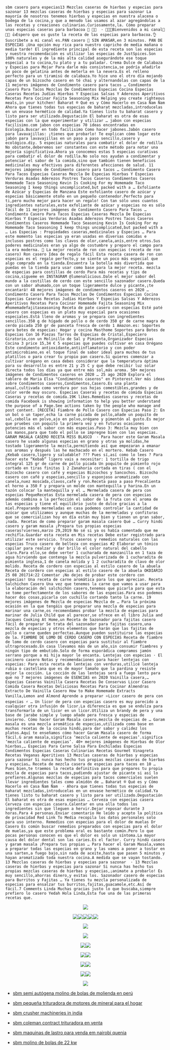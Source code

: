 
```
sbm casero para especias13 Mezclas caseras de hierbas y especias para sazonar 13 mezclas caseras de hierbas y especias para sazonar La mayoría de nosotros tenemos hierbas y especias en nuestra alacena o bodega de la cocina,y que a menudo las usamos al azar agregándolas a las recetas y creaciones culinarias.Curiosamente,la. Cómo preparar unas especias caseras para barbacoa 🌿 🌾🐏  · 💐💐💐Bienvenidos a mi canal💐💐💐 👍Espero que os guste la receta de las especias para barbacoa.👌Suscribete a mi canal es.PAN casero 🍞 SIN AMASAR,en 3 minutos. PAN DE ESPECIAS ¡Una opción muy rica para nuestro capricho de media mañana o media tarde! El ingrediente principal de esta receta son las especias y nuestra recomendación es utilizar las especias de JustSpices.Son 100% naturales y de la más alta calidad asegurándote ese toque especial a tu cocina,tu plato y a tu paladar. Crema Dulce de Calabaza y Especias para Mojar Para darle más consistencia,se podría añadirle un poco de gelatina antes de meterla en la nevera.Es el relleno perfecto para un tiramisú de calabaza.Yo hice uno el otro día mojando capas de un bizcocho casero en té chai y alternandolas con capas de la 11 mejores imágenes de Condimento casero para tacos … Condimento Casero Para Tacos Mezclas De Condimentos Especias Cocina Especias Caseras Recetas Judías Hierbas Y Especias Salsas Y Aderezos Aperitivos Recetas Para Cocinar Fajita Seasoning Mix Helping you create righteous meals,in your kitchen! Baharat ® Qué es y Cómo Hacerlo en Casa Ñam Ñam Ahora que tienes todas tus especias de baharat mezcladas,introducelas en un envase hermético de calidad.Ya tienes listo tu baharat casero y listo para ser utilizado.Degustación El baharat es otra de esas especias con la que experimentar y utilizar … jabon con especias facilisimo.com jabon con especias 70 ideas encontradas en Ecología.Buscar en todo facilisimo Como hacer jabones.Jabón casero para lavavajillas: ¡tienes que probarlo! Te explican cómo logar este jabón para lavavajillas en un paso a paso sencillo,casero y ecológico.diy. 5 especias naturales para combatir el dolor de rodilla No obstante,deberemos ser constantes con este método para notar una mejoría significativa.Ahora ya conocemos estas 5 especias curativas para combatir el dolor de rodilla.No solo nos ayudan a condimentar y potenciar el sabor de la comida,sino que también tienen beneficios medicinales muy efectivos para diferentes afecciones de salud. 11 mejores imágenes de Condimento casero para tacos … Condimento Casero Para Tacos Especias Caseras Mezcla De Especias Hierbas Y Especias Verduras Asadas Aderezos Postres Tacos Caseros Condimentos Caseros Homemade Taco Seasoning Kevin Is Cooking For my Homemade Taco Seasoning I keep things uncomplicated,but packed with a … Exfoliante de Azúcar y Especias de Manzana Este exfoliante casero de azúcar y especias básicamente otoño en un pequeño contenedor.Perfecto para ti,pero mucho mejor para hacer un regalo! Con tan sólo unos cuantos ingredientes naturales,este exfoliante de azúcar y especias no es sólo fácil de 11 mejores imágenes de Condimento Casero Para Tacos … Condimento Casero Para Tacos Especias Caseras Mezcla De Especias Hierbas Y Especias Verduras Asadas Aderezos Postres Tacos Caseros Condimentos Caseros Homemade Taco Seasoning Kevin Is Cooking For my Homemade Taco Seasoning I keep things uncomplicated,but packed with a … Las Especias : Propiedades caseras,medicinales y Especies … Para este momento las especias ya eran usadas en diversas comidas e inclusos postres como los clavos de olor,canela,anís,entre otros.Sus poderes medicinales eran ya algo de costumbre y preparo el campo para la era moderna. 🏅 La mejor receta de ron con especias (receta de ron casero) Ron casero Idea de regalo fácil Esta receta casera de ron con especias es el regalo perfecto,y se siente un poco más especial que algo comprado en la tienda.Encuentra la botella más divertida que puedas en la tienda para usar como base para la mejor receta. mezcla de especias para costillas de cerdo Para más recetas y tips de cocina,sígueme en INSTAGRAM @lumenalicious.Dale el mejor sabor del mundo a la costillas de cerdo con este sencillo sazonador casero.Queda con un sabor ahumado,con un toque ligeramente dulce y picante,¡te encantará! 48 mejores imágenes de condimentos caseros en 2020 … Condimento Casero Para Tacos Mezclas De Condimentos Especias Cocina Especias Caseras Recetas Judías Hierbas Y Especias Salsas Y Aderezos Aperitivos Recetas Para Cocinar Homemade Fajita Seasoning Mix #homemadefajitaseasoning Receta de pate casero con especias Esté paté casero con especias es un plato muy especial para ocasiones especiales.Está lleno de aromas y se prepara con ingredientes sencillos.350 g de hígado de pollo o de cerdo 350 gr de carne magra de cerdo picada 250 gr de panceta fresca de cerdo 1 Amazon.es: Soportes para botes de especias: Hogar y cocina Masthome Soportes para Botes de Especias Con 16 Piezas Tarros de Especias de Cristal,Especiero Giratorio,con un Molinillo de Sal y Pimienta,Organizador Especias Cocina 3 price 15,34 € 5 especias que puedes cultivar en casa Orégano Este condimento antioxidante,antiinflamatorio y con poder antimicrobiano,es el toque final de sabor ideal para muchos de tus platillos o para crear tu propio pan casero.Si quieres comenzar a cultivar orégano en casa debes considerar que la temperatura óptima para su desarrollo es entre 21 y 25 C y que debe recibir luz solar directa todos los días ya que entre más sol,más aroma. 50+ mejores imágenes de Condimentos caseros en 2020 … 25 ago 2020 Explora el tablero de Maria Elsa "Condimentos caseros" en Pinterest.Ver más ideas sobre Condimentos caseros,Condimentos,Casero.Es una planta anual,cultivada como verdura por sus hojas comestibles,grandes y de color verde muy oscuro. Especias Caseras y recetas de comida Especias Caseras y recetas de comida.19K likes.Remedios caseros y recetas de comida Facebook is showing information to help you better understand the purpose of a Page.See actions taken by the people who manage and post content. [RECETA] Fiambre de Pollo Casero con Especias Paso 2: En un bol o un taper,echa la carne picada de pollo,añade un poquito de sal,cebolla en polvo,ajo en polvo,orégano y pimentón al gusto.Es mejor que pruebes con poquito la primera vez y en futuras ocasiones potencies más el sabor con más especias.Paso 3: Mezcla muy bien con las manos,para que todo el pollo se impregne bien con las especias. GARAM MASALA CASERO RECETA MISS BLASCO  · Para hacer este Garam Masala casero he usado algunas especias en grano y otras ya molidas,he tostado ligeramente la mezcla,permitiendo así que empezaran a emanar sus aromas y después las he machacado en el mortero. Kebab Casero ¿Kebab casero,ligero y saludable? ??? Pues sí,así como lo lees ? Para hacer este “Kebab” ligero vais a necesitar: 1 tortilla de trigo integral 125 gr de carne de pollo picada Un poquito de pimiento rojo cortado en tiras finitas 1 2 Zanahoria cortada en tiras ( con el Bizcocho casero con café y especias Bizcochos y Sancochos. Bizcocho casero con café y especias,sencillo y esponjoso aromatizado con canela,nuez moscada,clavos,café y ron.Receta paso a paso Precalienta el horno a 350 F y prepara un molde con mantequilla y harina.En un tazón colocar la mantequilla y el … Mermelada casera de pera con especias PequeRecetas Esta mermelada casera de pera con especias además combina a la perfección el sabor de la fruta con el aroma de las especias y tiene el equilibrio justo de dulce gracias a la miel.Preparando mermeladas en casa podemos controlar la cantidad de azúcar que utilizamos y aunque muchas de la mermeladas y confituras que se comercializan hoy en día están muy bien y tienen un gran sabor,¡nada. Recetas de como preparar garam masala casero Qué … Curry hindú casero y garam masala ¡Prepara tus propias especias caseras!viernes,marzo 29,2019 No sé si ya os había comentado que me rechifla.Guardar esta receta en Mis recetas Debe estar registrado para utilizar este servicio. Trucos caseros y remedios naturales con las especias Truco casero de belleza con especias #2 Elaborar un tónico capilar para realzar y dar brillo el color natural del cabello claro.Para ello,se debe verter 1 cucharada de manzanilla en 1 taza de agua hirviendo que contenga la mezcla pulverizada de 1 cucharadita de pimienta inglesa,1 de canela molida y 1 2 cucharadita de clavo de olor molido. Receta de cordero con especias al estilo casero de la abuela Receta de cordero con especias al estilo casero de la abuela OKDIARIO 25 08 201714:22 Comentar ¡No dejes de probar este cordero con especias! Una receta de carne aromática para los que aprecian. Receta Salchichon Casero Una vez que tenemos la carne que vamos a usar para la elaboración del salchichón casero,tenemos que picarla para que esta se tome perfectamente de los sabores de las especias.Para eso podemos hacer dos cosas,picarla con cuchillo cortando tanto la carne. 19 mejores imágenes de Mezcla de especias Mezcla de … Para la próxima ocasión en la que tengáis que preparar una mezcla de especias para marinar una carne,os recomendamos probar la mezcla de especias para marinar de Julia Child que al parecer,se ofrece en el libro Julia and Jacques Cooking At Home,un Receta de Sazonador para fajitas casero fácil de preparar Se trata del sazonador para fajitas casero,una mezcla de especias y otros elementos que harán que las fajitas de pollo o carne queden perfectas.Aunque pueden sustituirse las especias de la. FIAMBRE DE LOMO DE CERDO CASERO CON ESPECIAS Receta de fiambre de lomo de cerdo casero con especias para sustituir al fiambre ultraprocesado.En casa llevamos más de un año,sin consumir fiambres y ningún tipo de embutido.Solo de forma esporádica compramos jamón serrano porque a mi hija mayor le encanta. Lentejas con especias · El cocinero casero Notas y recomendaciones para hacer lentejas con especias: Para esta receta de lentejas con verduras,utilicé lenteja rubia o castellana que es de mayor tamaño que la pardina y resiste mejor la cocción. La cocción de las lentejas será a fuego lento para que no 7 mejores imágenes de ESENCIAS en 2020 Vainilla casera,… Especias Caseras Vainilla Casera Recetas De Conservas Licor Casero Comida Casera Recetas Deliciosas Recetas Para Cocinar Almendras Extracto De Vainilla Casero How to Make Homemade Extracts Vanilla,Lemon and Almond Aprende a preparar ⭐Licor casero de pera con especias ⚡ … Un licor de pera con especias casero es muy parecido a cualquier otra infusión de licor.La diferencia es que se endulza para transformarlo de un licor en un licor.Utiliza un brandy de pera y una base de jarabe simple y luego añade pera fresca y especias de invierno. Cómo hacer Garam Masala casero,mezcla de especias de … Garam masala es una mezcla aromática de especias,utilizada como base en muchas recetas de la cocina hindú,para dar sabor y calidez los platos.Aquí te enseñamos cómo hacer Garam Masala casero de forma fácil.G aram masala,significa ‘mezcla caliente de especias’.significa ‘mezcla caliente de especias’. 40+ mejores imágenes de Hierbas de Olor hierbas,… Especias Para Carne Salsa Para Enchiladas Especias Condimentos Especias Caseras Culinarias Recetas Gourmet Vinagreta Recetas Veganas Aperitivos 13 Mezclas caseras de hierbas y especias para sazonar Si nunca has hecho tus propias mezclas caseras de hierbas y especias… Receta de mezcla casera de especias para tacos en 10 … Pues bien,te traemos la receta definitiva para que prepares tu propia mezcla de especias para tacos,pudiendo ajustar de picante si así lo prefieres.Algunas mezclas de especias para tacos comerciales suelen llevar ingredientes tales como almidón de … Baharat ® Qué es y Cómo Hacerlo en Casa Ñam Ñam  · Ahora que tienes todas tus especias de baharat mezcladas,introducelas en un envase hermético de calidad.Ya tienes listo tu baharat casero y listo para ser utilizado.Degustación El baharat es otra de esas especias … Cerveza con especias casera Cerveza con especias casera.Calentar en una olla todos los ingredientes sin que lleguen a hervir.Dejar reposar durante 3 horas.Para 4 personas.Enviar comentario He leído y acepto la política de privacidad Red Link To Media recopila los datos personales solo para uso interno. Remedios con especias para el dolor de muelas Dr Casero Es común buscar remedios preparados con especias para el dolor de muelas,ya que este problema oral es bastante común.Pero lo que pocas personas conocen es que el dolor es solo un síntoma.La mayor causa del dolor dental son las caries.Es el factor. Curry hindú casero y garam masala ¡Prepara tus propias … Para hacer el Garam Masala,vamos a preparar todas las especias en grano y las vamos a poner a tostar en una sarten,a fuego bajo,sin nada de aceite,hasta que pasen 5 minutos y hayan aromatizado toda nuestra cocina.A medida que se vayan tostando. 13 Mezclas caseras de hierbas y especias para sazonar  · 13 Mezclas caseras de hierbas y especias para sazonar Si nunca has hecho tus propias mezclas caseras de hierbas y especias,¡animate a probarlo! Es muy sencillo,ahorras dinero,y evitas los. Sazonador casero de especias para Burritos y Fajitas … Ya tienes tu mezcla personalizada de especias para ensalzar tus burritos,fajitas,guacamole,etc.Así de fácil.7 Comments Linda Muchas gracias justo lo que buscaba,siempre prefiero lo casero Yedah Hola Linda,Esta fue una de las primeras recetas que. 
```

<div align="center">

<a href="https://es-crusher.shibang-china.com/github&k=sbm+casero+para+especias"><img src="https://static.shibang-china.com/es/crusher/logo.jpg"></a>

<a href="https://es-crusher.shibang-china.com/github&k=sbm+casero+para+especias"><img src="https://static.shibang-china.com/es/crusher/index.jpg"></a><a href="https://es-crusher.shibang-china.com/material.htmlgithub&k=sbm+casero+para+especias"><img src="https://static.shibang-china.com/es/crusher/material.jpg"></a><a href="https://es-crusher.shibang-china.com/application.htmlgithub&k=sbm+casero+para+especias"><img src="https://static.shibang-china.com/es/crusher/application.jpg"></a><a href="https://es-crusher.shibang-china.com/aboutus.htmlgithub&k=sbm+casero+para+especias"><img src="https://static.shibang-china.com/es/crusher/aboutus.jpg"></a><a href="https://es-crusher.shibang-china.com/contact.htmlgithub&k=sbm+casero+para+especias"><img src="https://static.shibang-china.com/es/crusher/contact.jpg"></a>

<a href="https://es-crusher.shibang-china.com/github&k=sbm+casero+para+especias"><img src="https://static.shibang-china.com/es/crusher/banner.jpg"></a>

<a href="https://swt.shibang-china.com/github&k=sbm+casero+para+especias"><img src="https://static.shibang-china.com/es/crusher/text.jpg"></a>

<a href="https://swt.shibang-china.com/github&k=sbm+casero+para+especias"><img src="https://static.shibang-china.com/es/crusher/chat.jpg"></a><a href="https://es-crusher.shibang-china.com/contact.htmlgithub&k=sbm+casero+para+especias"><img src="https://static.shibang-china.com/es/crusher/message.jpg"></a>

<a href="https://es-crusher.shibang-china.com/products/pe.htmlgithub&k=sbm+casero+para+especias"><img src="https://static.shibang-china.com/es/crusher/pe.jpg"></a><a href="https://es-crusher.shibang-china.com/products/pf.htmlgithub&k=sbm+casero+para+especias"><img src="https://static.shibang-china.com/es/crusher/pf.jpg"></a>

<a href="https://es-crusher.shibang-china.com/products/hpt.htmlgithub&k=sbm+casero+para+especias"><img src="https://static.shibang-china.com/es/crusher/hpt.jpg"></a><a href="https://es-crusher.shibang-china.com/products/vsi.htmlgithub&k=sbm+casero+para+especias"><img src="https://static.shibang-china.com/es/crusher/vsi.jpg"></a>

<a href="https://es-crusher.shibang-china.com/products/klv.htmlgithub&k=sbm+casero+para+especias"><img src="https://static.shibang-china.com/es/crusher/klv.jpg"></a><a href="https://es-crusher.shibang-china.com/products/portable.htmlgithub&k=sbm+casero+para+especias"><img src="https://static.shibang-china.com/es/crusher/portable.jpg"></a>

<a href="https://swt.shibang-china.com/github&k=sbm+casero+para+especias"><img src="https://static.shibang-china.com/es/crusher/case.jpg"></a>

</div>


* [sbm semi autógena molino de bolas de molienda en perú](sbm%20semi%20aut%C3%B3gena%20molino%20de%20bolas%20de%20molienda%20en%20per%C3%BA.md)

* [sbm pequeña trituradora de motores de mineral para el hogar](sbm%20peque%C3%B1a%20trituradora%20de%20motores%20de%20mineral%20para%20el%20hogar.md)

* [sbm crusher machineries in india](sbm%20crusher%20machineries%20in%20india.md)

* [sbm coleman contract trituradora en venta](sbm%20coleman%20contract%20trituradora%20en%20venta.md)

* [sbm maquinas de lastro para venda em nairobi quenia](sbm%20maquinas%20de%20lastro%20para%20venda%20em%20nairobi%20quenia.md)

* [sbm molino de bolas de 22 kw](sbm%20molino%20de%20bolas%20de%2022%20kw.md)